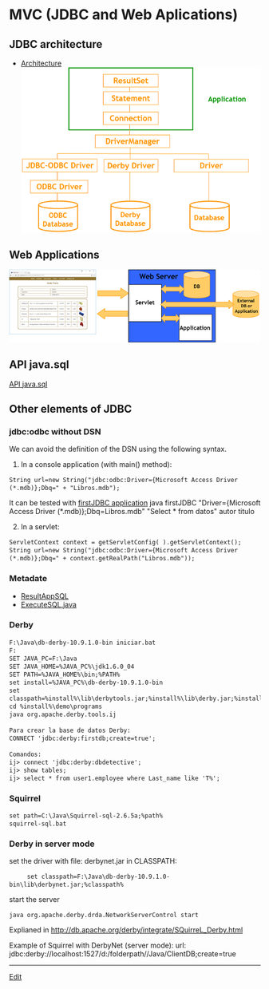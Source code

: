 # MVC (JDBC and Web Aplications)

## JDBC architecture  
- [Architecture](https://docs.oracle.com/javase/tutorial/jdbc/overview/index.html#teir)  
![JDBC Classes](images/JDBC50.png)

## Web Applications
![Web Applications](images/ClientServer50.png)


## API java.sql  
[API java.sql](http://docs.oracle.com/javase/6/docs/api/index.html?java/sql/package-summary.html)


## Other elements of JDBC

###   jdbc:odbc without DSN
We can avoid the definition of the DSN using the following syntax.

1. In a console application (with main() method):

```
String url=new String("jdbc:odbc:Driver={Microsoft Access Driver (*.mdb)};Dbq=" + "Libros.mdb");
```

It can be tested with [firstJDBC application](Java/JDBC/firstJDBC.java)
java firstJDBC "Driver={Microsoft Access Driver (*.mdb)};Dbq=Libros.mdb" "Select * from datos" autor titulo  

2. In a servlet:

```
ServletContext context = getServletConfig( ).getServletContext();
String url=new String("jdbc:odbc:Driver={Microsoft Access Driver (*.mdb)};Dbq=" + context.getRealPath("Libros.mdb"));
```


### Metadate  
- [ResultAppSQL](https://github.com/nicolasserrano/CS/blob/master/Java/JDBC/ResultAppSQL.java)
- [ExecuteSQL.java](https://github.com/nicolasserrano/CS/blob/master/Java/JDBC/ExecuteSQL.java)

### Derby  
```
F:\Java\db-derby-10.9.1.0-bin iniciar.bat
F:
SET JAVA_PC=F:\Java
SET JAVA_HOME=%JAVA_PC%\jdk1.6.0_04
SET PATH=%JAVA_HOME%\bin;%PATH%
set install=%JAVA_PC%\db-derby-10.9.1.0-bin
set classpath=%install%\lib\derbytools.jar;%install%\lib\derby.jar;%install%
cd %install%\demo\programs
java org.apache.derby.tools.ij

Para crear la base de datos Derby:
CONNECT 'jdbc:derby:firstdb;create=true';

Comandos:
ij> connect 'jdbc:derby:dbdetective';
ij> show tables;
ij> select * from user1.employee where Last_name like 'T%';
```

### Squirrel  
```
set path=C:\Java\Squirrel-sql-2.6.5a;%path%
squirrel-sql.bat
```

### Derby in server mode  
set the driver with file: derbynet.jar in CLASSPATH:
```
     set classpath=F:\Java\db-derby-10.9.1.0-bin\lib\derbynet.jar;%classpath%
```
start the server
```
java org.apache.derby.drda.NetworkServerControl start
```
Explianed in http://db.apache.org/derby/integrate/SQuirreL_Derby.html

Example of Squirrel with DerbyNet (server mode):
url:  jdbc:derby://localhost:1527/d:/folderpath//Java/ClientDB;create=true

---
[Edit](https://github.com/nicolasserrano/CS/edit/master/MVC.md)
<style>
div.container ul, div.container ol {
    padding-left: 1.4em;
}
</style>
